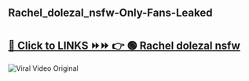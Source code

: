 
 ## Rachel_dolezal_nsfw-Only-Fans-Leaked

# <h2><a href="https://clipsfans.com/Rachel_dolezal_nsfw&ref=git">🔗 Click to LINKS ⏩⏩ 👉 🟢 Rachel dolezal nsfw </a></h2>

<a href="https://clipsfans.com/Rachel_dolezal_nsfw&ref=git" rel="nofollow" data-target="animated-image.originalLink"><img src="https://i.ibb.co.com/xMMVF88/686577567.gif" alt="Viral Video Original" style="max-width: 100%; display: inline-block;" data-target="animated-image.originalImage"></a>

